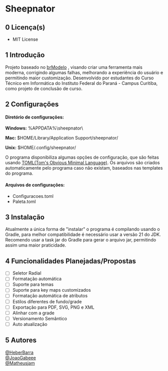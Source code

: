 # Sheepnator

## 0 Licença(s)

* MIT License

## 1 Introdução

Projeto baseado no [brModelo](https://github.com/chcandido/brModelo) , visando criar uma ferramenta mais moderna, corrigindo algumas falhas, melhorando a experiência do usuário e permitindo maior customização. 
Desenvolvido por estudantes do Curso Técnico em Informática do Instituto Federal do Paraná - Campus Curitiba, como projeto de conclusão de curso.

## 2 Configurações

#### Diretório de configurações:

**Windows:** %APPDATA%\\sheepnator\\

**Mac:** $HOME/Library/Application Support/sheepnator/

**Unix:** $HOME/.config/sheepnator/

O programa disponibiliza algumas opções de configuração, que são feitas usando [TOML(Tom's Obvious Minimal Language)](https://toml.io/en/). Os arquivos são criados automaticamente pelo programa caso não existam, baseados nas templates do programa.

#### Arquivos de configurações:

* Configuracoes.toml
* Paleta.toml

## 3 Instalação

Atualmente a única forma de "instalar" o programa é compilando usando o Gradle, para melhor compatibilidade é necessário usar a versão 21 do JDK. Recomendo usar a task jar do Gradle para gerar o arquivo jar, permitindo assim uma maior praticidade.   

## 4 Funcionalidades Planejadas/Propostas

- [ ] Seletor Radial
- [ ] Formatação automática
- [ ] Suporte para temas
- [ ] Suporte para key maps customizados
- [ ] Formatação automática de atributos
- [ ] Estilos diferentes de fundo/grade
- [ ] Exportação para PDF, SVG, PNG e XML
- [ ] Alinhar com a grade
- [ ] Versionamento Semântico
- [ ] Auto atualização

## 5 Autores

[@HeberBarra](https://github.com/HeberBarra)\
[@JoaoGabeee](https://github.com/JoaoGabeee)\
[@Matheusjam](https://github.com/Mathusjam)
